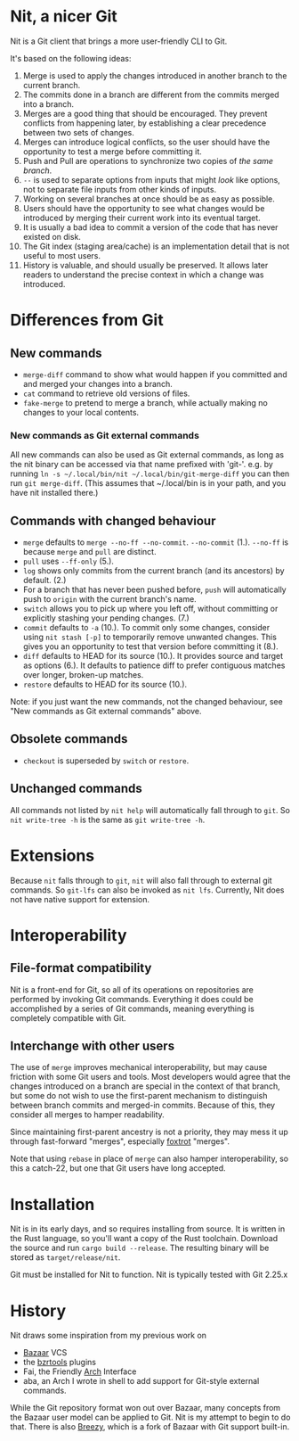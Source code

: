 # Nit, a nicer Git

Nit is a Git client that brings a more user-friendly CLI to Git.

It's based on the following ideas:

1.  Merge is used to apply the changes introduced in another branch to the
    current branch.
2.  The commits done in a branch are different from the commits merged into a
    branch.
3.  Merges are a good thing that should be encouraged.  They prevent conflicts
    from happening later, by establishing a clear precedence between two sets of
    changes.
4.  Merges can introduce logical conflicts, so the user should have the
    opportunity to test a merge before committing it.
5.  Push and Pull are operations to synchronize two copies of *the same branch*.
6.  `--` is used to separate options from inputs that might *look* like options,
    not to separate file inputs from other kinds of inputs.
7.  Working on several branches at once should be as easy as possible.
8.  Users should have the opportunity to see what changes would be introduced by
    merging their current work into its eventual target.
9.  It is usually a bad idea to commit a version of the code that has never
    existed on disk.
10. The Git index (staging area/cache) is an implementation detail that is not
    useful to most users.
11. History is valuable, and should usually be preserved.  It allows
    later readers to understand the precise context in which a change was
    introduced.

# Differences from Git
## New commands
* `merge-diff` command to show what would happen if you committed and and
  merged your changes into a branch.
* `cat` command to retrieve old versions of files.
* `fake-merge` to pretend to merge a branch, while actually making no changes
  to your local contents.

### New commands as Git external commands
All new commands can also be used as Git external commands, as long as the nit
binary can be accessed via that name prefixed with 'git-'.  e.g. by running `ln
-s ~/.local/bin/nit ~/.local/bin/git-merge-diff` you can then run
`git merge-diff`.  (This assumes that ~/.local/bin is in your path, and you have nit installed there.)

## Commands with changed behaviour
* `merge` defaults to `merge --no-ff --no-commit`.  `--no-commit` (1.).
  `--no-ff` is because `merge` and `pull` are distinct.
* `pull` uses `--ff-only` (5.).
* `log` shows only commits from the current branch (and its ancestors) by
  default. (2.)
* For a branch that has never been pushed before, `push` will automatically
  push to `origin` with the current branch's name.
* `switch` allows you to pick up where you left off, without committing or
  explicitly stashing your pending changes. (7.)
* `commit` defaults to `-a` (10.).  To commit only some changes, consider using
  `nit stash [-p]` to temporarily remove unwanted changes.  This gives you an
  opportunity to test that version before committing it (8.).
* `diff` defaults to HEAD for its source (10.).  It provides source and target
  as options (6.).  It defaults to patience diff to prefer contiguous matches
  over longer, broken-up matches.
* `restore` defaults to HEAD for its source (10.).

Note: if you just want the new commands, not the changed behaviour, see "New
commands as Git external commands" above.

## Obsolete commands
* `checkout` is superseded by `switch` or `restore`.

## Unchanged commands
All commands not listed by `nit help` will automatically fall through to `git`.
So `nit write-tree -h` is the same as `git write-tree -h`.

# Extensions
Because `nit` falls through to `git`, `nit` will also fall through to external
git commands.  So `git-lfs` can also be invoked as `nit lfs`.  Currently, Nit
does not have native support for extension.

# Interoperability
## File-format compatibility
Nit is a front-end for Git, so all of its operations on repositories are
performed by invoking Git commands.  Everything it does could be accomplished
by a series of Git commands, meaning everything is completely compatible with
Git.

## Interchange with other users
The use of `merge` improves mechanical interoperability, but may cause friction
with some Git users and tools.  Most developers would agree that the changes
introduced on a branch are special in the context of that branch, but some do
not wish to use the first-parent mechanism to distinguish between branch
commits and merged-in commits.  Because of this, they consider all merges to
hamper readability.

Since maintaining first-parent ancestry is not a priority, they may mess it up
through fast-forward "merges", especially
[foxtrot](https://blog.developer.atlassian.com/stop-foxtrots-now/) "merges".

Note that using `rebase` in place of `merge` can also hamper interoperability,
so this a catch-22, but one that Git users have long accepted.

# Installation
Nit is in its early days, and so requires installing from source.  It is
written in the Rust language, so you'll want a copy of the Rust toolchain.
Download the source and run `cargo build --release`.  The resulting binary will
be stored as `target/release/nit`.

Git must be installed for Nit to function.  Nit is typically tested with Git 2.25.x

# History
Nit draws some inspiration from my previous work on

* [Bazaar](https://bazaar.canonical.com/en/) VCS
* the [bzrtools](http://wiki.bazaar.canonical.com/BzrTools) plugins
* Fai, the Friendly [Arch](https://www.gnu.org/software/gnu-arch/) Interface
* aba, an Arch I wrote in shell to add support for Git-style external
  commands.

While the Git repository format won out over Bazaar, many concepts from the
Bazaar user model can be applied to Git.  Nit is my attempt to begin to do
that.  There is also [Breezy](https://www.breezy-vcs.org/), which is a fork of
Bazaar with Git support built-in.
